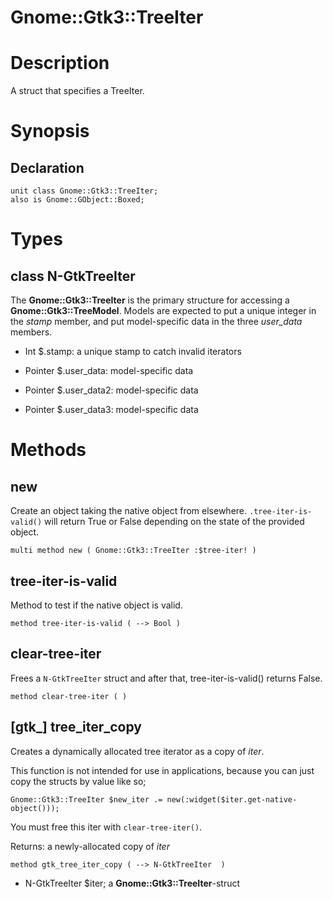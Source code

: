 Gnome::Gtk3::TreeIter
=====================

Description
===========

A struct that specifies a TreeIter.

Synopsis
========

Declaration
-----------

    unit class Gnome::Gtk3::TreeIter;
    also is Gnome::GObject::Boxed;

Types
=====

class N-GtkTreeIter
-------------------

The **Gnome::Gtk3::TreeIter** is the primary structure for accessing a **Gnome::Gtk3::TreeModel**. Models are expected to put a unique integer in the *stamp* member, and put model-specific data in the three *user_data* members.

  * Int $.stamp: a unique stamp to catch invalid iterators

  * Pointer $.user_data: model-specific data

  * Pointer $.user_data2: model-specific data

  * Pointer $.user_data3: model-specific data

Methods
=======

new
---

Create an object taking the native object from elsewhere. `.tree-iter-is-valid()` will return True or False depending on the state of the provided object.

    multi method new ( Gnome::Gtk3::TreeIter :$tree-iter! )

tree-iter-is-valid
------------------

Method to test if the native object is valid.

    method tree-iter-is-valid ( --> Bool )

clear-tree-iter
---------------

Frees a `N-GtkTreeIter` struct and after that, tree-iter-is-valid() returns False.

    method clear-tree-iter ( )

[gtk_] tree_iter_copy
---------------------

Creates a dynamically allocated tree iterator as a copy of *iter*.

This function is not intended for use in applications, because you can just copy the structs by value like so;

    Gnome::Gtk3::TreeIter $new_iter .= new(:widget($iter.get-native-object()));

You must free this iter with `clear-tree-iter()`.

Returns: a newly-allocated copy of *iter*

    method gtk_tree_iter_copy ( --> N-GtkTreeIter  )

  * N-GtkTreeIter $iter; a **Gnome::Gtk3::TreeIter**-struct

